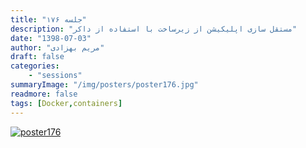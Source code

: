 ```yaml
---
title: "جلسه ۱۷۶"
description: "مستقل سازی اپلیکیشن از زیرساخت با استفاده از داکر"
date: "1398-07-03"
author: "مریم بهزادی"
draft: false
categories:
    - "sessions"
summaryImage: "/img/posters/poster176.jpg"
readmore: false
tags: [Docker,containers]
---
```

[![poster176](../../img/posters/poster176.jpg)](../../img/poster176.jpg)

